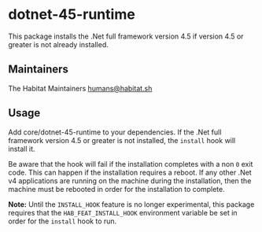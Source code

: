 # dotnet-45-runtime

This package installs the .Net full framework version 4.5 if version 4.5 or greater is not already installed.

## Maintainers

The Habitat Maintainers humans@habitat.sh

## Usage

Add core/dotnet-45-runtime to your dependencies. If the .Net full framework version 4.5 or greater is not installed, the `install` hook will install it.

Be aware that the hook will fail if the installation completes with a non `0` exit code. This can happen if the installation requires a reboot. If any other .Net v4 applications are running on the machine during the installation, then the machine must be rebooted in order for the installation to complete.

**Note:** Until the `INSTALL_HOOK` feature is no longer experimental, this package requires that the `HAB_FEAT_INSTALL_HOOK` environment variable be set in order for the `install` hook to run.
